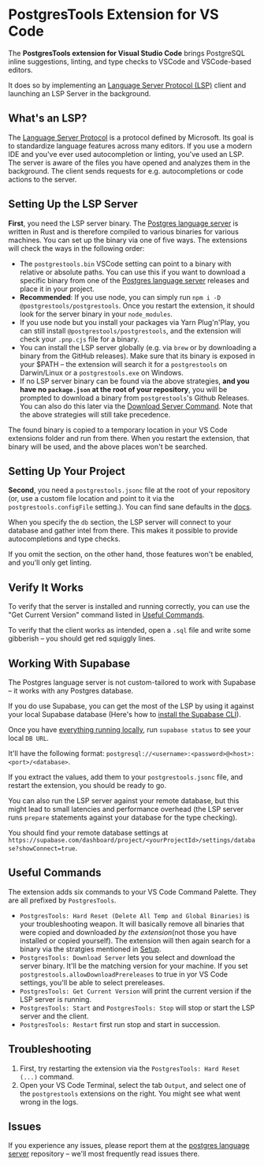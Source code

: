 # PostgresTools Extension for VS Code

The **PostgresTools extension for Visual Studio Code** brings PostgreSQL inline suggestions, linting, and type checks to VSCode and VSCode-based editors.

It does so by implementing an [Language Server Protocol (LSP)](#whats-an-lsp) client and launching an LSP Server in the background.

## What's an LSP?

The [Language Server Protocol](https://microsoft.github.io/language-server-protocol/) is a protocol defined by Microsoft. Its goal is to standardize language features across many editors. If you use a modern IDE and you've ever used autocompletion or linting, you've used an LSP. The server is aware of the files you have opened and analyzes them in the background. The client sends requests for e.g. autocompletions or code actions to the server.

## Setting Up the LSP Server

**First**, you need the LSP server binary. The [Postgres language server](https://github.com/supabase-community/postgres-language-server) is written in Rust and is therefore compiled to various binaries for various machines. You can set up the binary via one of five ways. The extensions will check the ways in the following order:

- The `postgrestools.bin` VSCode setting can point to a binary with relative or absolute paths. You can use this if you want to download a specific binary from one of the [Postgres language server](https://github.com/supabase-community/postgres-language-server) releases and place it in your project.
- **Recommended**: If you use node, you can simply run `npm i -D @postgrestools/postgrestools`. Once you restart the extension, it should look for the server binary in your `node_modules`.
- If you use node but you install your packages via Yarn Plug'n'Play, you can still install `@postgrestools/postgrestools`, and the extension will check your `.pnp.cjs` file for a binary.
- You can install the LSP server globally (e.g. via `brew` or by downloading a binary from the GitHub releases). Make sure that its binary is exposed in your $PATH – the extension will search it for a `postgrestools` on Darwin/Linux or a `postgrestools.exe` on Windows.
- If no LSP server binary can be found via the above strategies, **and you have no `package.json` at the root of your repository**, you will be prompted to download a binary from `postgrestools`'s Github Releases. You can also do this later via the [Download Server Command](#useful-commands). Note that the above strategies will still take precedence.

The found binary is copied to a temporary location in your VS Code extensions folder and run from there. When you restart the extension, that binary will be used, and the above places won't be searched.

## Setting Up Your Project

**Second**, you need a `postgrestools.jsonc` file at the root of your repository (or, use a custom file location and point to it via the `postgrestools.configFile` setting.). You can find sane defaults in the [docs](https://pgtools.dev/#configuration).

When you specify the `db` section, the LSP server will connect to your database and gather intel from there. This makes it possible to provide autocompletions and type checks.

If you omit the section, on the other hand, those features won't be enabled, and you'll only get linting.

## Verify It Works

To verify that the server is installed and running correctly, you can use the "Get Current Version" command listed in [Useful Commands](#useful-commands).

To verify that the client works as intended, open a `.sql` file and write some gibberish – you should get red squiggly lines.

## Working With Supabase

The Postgres language server is not custom-tailored to work with Supabase – it works with any Postgres database.

If you do use Supabase, you can get the most of the LSP by using it against your local Supabase database (Here's how to [install the Supabase CLI](https://supabase.com/docs/guides/local-development)).

Once you have [everything running locally](https://supabase.com/docs/guides/local-development/cli/getting-started), run `supabase status` to see your local `DB URL`.

It'll have the following format: `postgresql://<username>:<password>@<host>:<port>/<database>`.

If you extract the values, add them to your `postgrestools.jsonc` file, and restart the extension, you should be ready to go.

You can also run the LSP server against your remote database, but this might lead to small latencies and performance overhead (the LSP server runs `prepare` statements against your database for the type checking).

You should find your remote database settings at `https://supabase.com/dashboard/project/<yourProjectId>/settings/database?showConnect=true`.

## Useful Commands

The extension adds six commands to your VS Code Command Palette. They are all prefixed by `PostgresTools`.

- `PostgresTools: Hard Reset (Delete All Temp and Global Binaries)` is your troubleshooting weapon. It will basically remove all binaries that were copied and downloaded _by the extension_(not those you have installed or copied yourself). The extension will then again search for a binary via the stratgies mentioned in [Setup](#setup).
- `PostgresTools: Download Server` lets you select and download the server binary. It'll be the matching version for your machine. If you set `postgrestools.allowDownloadPrereleases` to true in yor VS Code settings, you'll be able to select prereleases.
- `PostgresTools: Get Current Version` will print the current version if the LSP server is running.
- `PostgresTools: Start` and `PostgresTools: Stop` will stop or start the LSP server and the client.
- `PostgresTools: Restart` first run stop and start in succession.

## Troubleshooting

1. First, try restarting the extension via the `PostgresTools: Hard Reset (...)` command.
2. Open your VS Code Terminal, select the tab `Output`, and select one of the `postgrestools` extensions on the right. You might see what went wrong in the logs.

## Issues

If you experience any issues, please report them at the [postgres language server](https://github.com/supabase-community/postgres-language-server) repository – we'll most frequently read issues there.
